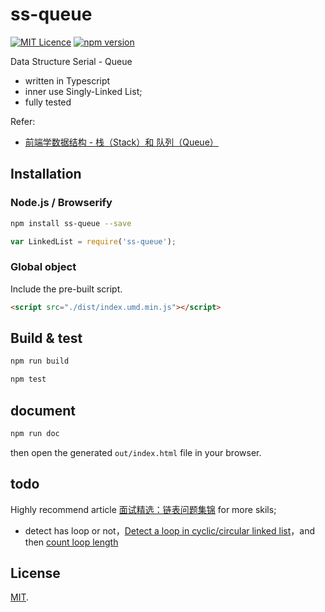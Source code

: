 # ss-queue

[![MIT Licence](https://badges.frapsoft.com/os/mit/mit.svg?v=103)](https://opensource.org/licenses/mit-license.php) [![npm version](https://badge.fury.io/js/ss-queue.svg)](https://badge.fury.io/js/ss-queue)

Data Structure Serial -  Queue

 - written in Typescript
 - inner use Singly-Linked List; 
 - fully tested

Refer:
 - [前端学数据结构 - 栈（Stack）和 队列（Queue）](https://boycgit.github.io/ds-linked-list/)

## Installation

### Node.js / Browserify

```bash
npm install ss-queue --save
```

```javascript
var LinkedList = require('ss-queue');
```

### Global object

Include the pre-built script.

```html
<script src="./dist/index.umd.min.js"></script>

```

## Build & test

```bash
npm run build
```

```bash
npm test
```

## document

```bash
npm run doc
```

then open the generated `out/index.html` file in your browser.

## todo

Highly recommend article [面试精选：链表问题集锦](http://wuchong.me/blog/2014/03/25/interview-link-questions/) for more skils;

 - detect has loop or not，[Detect a loop in cyclic/circular linked list](https://js-algorithms.tutorialhorizon.com/2015/12/25/detect-cyclic-circular-linked-list/)，and then [count loop length](https://js-algorithms.tutorialhorizon.com/2015/12/26/loop-length-cyclic-circular-list/) 

## License

[MIT](LICENSE).
